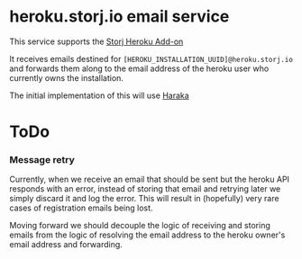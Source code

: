 # heroku.storj.io email service

This service supports the [Storj Heroku Add-on](https://github.com/Storj/heroku-addon/)

It receives emails destined for `[HEROKU_INSTALLATION_UUID]@heroku.storj.io` and forwards them along to the email address of the heroku user who currently owns the installation.

The initial implementation of this will use [Haraka](https://haraka.github.io/)

# ToDo

### Message retry

Currently, when we receive an email that should be sent but the heroku API responds with an error, instead of storing that email and retrying later we simply discard it and log the error. This will result in (hopefully) very rare cases of registration emails being lost.

Moving forward we should decouple the logic of receiving and storing emails from the logic of resolving the email address to the heroku owner's email address and forwarding.
